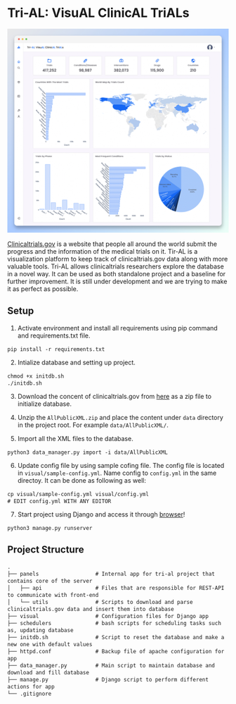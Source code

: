 # Tri-AL: VisuAL ClinicAL TriALs

![Screenshot of platform](screenshot.jpeg)

[Clinicaltrials.gov](https://clinicaltrials.gov) is a website that people all around the world submit the progress and the information of the medical trials on it. Tir-AL is a visualization platform to keep track of clinicaltrials.gov data along with more valuable tools. Tri-AL allows clinicaltrials researchers explore the database in a novel way. It can be used as both standalone project and a baseline for further improvement. It is still under development and we are trying to make it as perfect as possible. 

Setup
------
1. Activate environment and install all requirements using pip command and requirements.txt file.
```console
pip install -r requirements.txt
```

2. Intialize database and setting up project.
```console
chmod +x initdb.sh
./initdb.sh
```

3. Download the concent of clinicaltrials.gov from [here](https://clinicaltrials.gov/AllPublicXML.zip) as a zip file to initialize database.

4. Unzip the `AllPublicXML.zip` and place the content under `data` directory in the project root. For example `data/AllPublicXML/`.

5. Import all the XML files to the database.
```console
python3 data_manager.py import -i data/AllPublicXML
```

6. Update config file by using sample cofing file. The config file is located in `visual/sample-config.yml`. Name config to `config.yml` in the same directoy. It can be done as following as well:
```console
cp visual/sample-config.yml visual/config.yml
# EDIT config.yml WITH ANY EDITOR
```

7. Start project using Django and access it through [browser](http://localhost:8000/admin)!
```console
python3 manage.py runserver
```

Project Structure
------

    .
    ├── panels                  # Internal app for tri-al project that contains core of the server
    │   ├── api                 # Files that are responsible for REST-API to communicate with front-end
    │   └── utils               # Scripts to download and parse clinicaltrials.gov data and insert them into database
    ├── visual                  # Configuration files for Django app
    ├── schedulers              # bash scripts for scheduling tasks such as, updating database
    ├── initdb.sh               # Script to reset the database and make a new one with default values
    ├── httpd.conf              # Backup file of apache configuration for app
    ├── data_manager.py         # Main script to maintain database and download and fill database
    ├── manage.py               # Django script to perform different actions for app
    └── .gitignore
